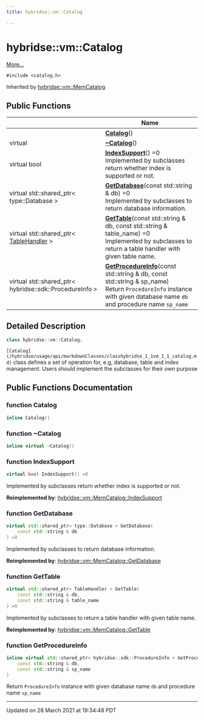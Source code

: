 ```yaml
---
title: hybridse::vm::Catalog

---
```


# hybridse::vm::Catalog



 [More...](#detailed-description)


`#include <catalog.h>`

Inherited by [hybridse::vm::MemCatalog](/hybridse/usage/api/markdownClasses/classhybridse_1_1vm_1_1_mem_catalog.md)

## Public Functions

|                | Name           |
| -------------- | -------------- |
| | **[Catalog](/hybridse/usage/api/markdownClasses/classhybridse_1_1vm_1_1_catalog.md#function-catalog)**() |
| virtual | **[~Catalog](/hybridse/usage/api/markdownClasses/classhybridse_1_1vm_1_1_catalog.md#function-~catalog)**() |
| virtual bool | **[IndexSupport](/hybridse/usage/api/markdownClasses/classhybridse_1_1vm_1_1_catalog.md#function-indexsupport)**() =0<br>Implemented by subclasses return whether index is supported or not.  |
| virtual std::shared_ptr< type::Database > | **[GetDatabase](/hybridse/usage/api/markdownClasses/classhybridse_1_1vm_1_1_catalog.md#function-getdatabase)**(const std::string & db) =0<br>Implemented by subclasses to return database information.  |
| virtual std::shared_ptr< [TableHandler](/hybridse/usage/api/markdownClasses/classhybridse_1_1vm_1_1_table_handler.md) > | **[GetTable](/hybridse/usage/api/markdownClasses/classhybridse_1_1vm_1_1_catalog.md#function-gettable)**(const std::string & db, const std::string & table_name) =0<br>Implemented by subclasses to return a table handler with given table name.  |
| virtual std::shared_ptr< hybridse::sdk::ProcedureInfo > | **[GetProcedureInfo](/hybridse/usage/api/markdownClasses/classhybridse_1_1vm_1_1_catalog.md#function-getprocedureinfo)**(const std::string & db, const std::string & sp_name)<br>Return `ProcedureInfo` instance with given database name `db` and procedure name `sp_name` |

## Detailed Description

```cpp
class hybridse::vm::Catalog;
```


`[Catalog](/hybridse/usage/api/markdownClasses/classhybridse_1_1vm_1_1_catalog.md)` class defines a set of operation for, e.g, database, table and index management. Users should implement the subclasses for their own purpose 

## Public Functions Documentation

### function Catalog

```cpp
inline Catalog()
```


### function ~Catalog

```cpp
inline virtual ~Catalog()
```


### function IndexSupport

```cpp
virtual bool IndexSupport() =0
```

Implemented by subclasses return whether index is supported or not. 

**Reimplemented by**: [hybridse::vm::MemCatalog::IndexSupport](/hybridse/usage/api/markdownClasses/classhybridse_1_1vm_1_1_mem_catalog.md#function-indexsupport)


### function GetDatabase

```cpp
virtual std::shared_ptr< type::Database > GetDatabase(
    const std::string & db
) =0
```

Implemented by subclasses to return database information. 

**Reimplemented by**: [hybridse::vm::MemCatalog::GetDatabase](/hybridse/usage/api/markdownClasses/classhybridse_1_1vm_1_1_mem_catalog.md#function-getdatabase)


### function GetTable

```cpp
virtual std::shared_ptr< TableHandler > GetTable(
    const std::string & db,
    const std::string & table_name
) =0
```

Implemented by subclasses to return a table handler with given table name. 

**Reimplemented by**: [hybridse::vm::MemCatalog::GetTable](/hybridse/usage/api/markdownClasses/classhybridse_1_1vm_1_1_mem_catalog.md#function-gettable)


### function GetProcedureInfo

```cpp
inline virtual std::shared_ptr< hybridse::sdk::ProcedureInfo > GetProcedureInfo(
    const std::string & db,
    const std::string & sp_name
)
```

Return `ProcedureInfo` instance with given database name `db` and procedure name `sp_name`

-------------------------------

Updated on 28 March 2021 at 19:34:48 PDT